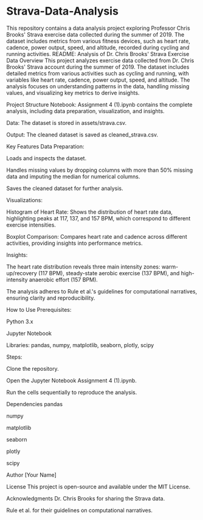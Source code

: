 # Strava-Data-Analysis
This repository contains a data analysis project exploring Professor Chris Brooks' Strava exercise data collected during the summer of 2019. The dataset includes metrics from various fitness devices, such as heart rate, cadence, power output, speed, and altitude, recorded during cycling and running activities.
README: Analysis of Dr. Chris Brooks' Strava Exercise Data
Overview
This project analyzes exercise data collected from Dr. Chris Brooks' Strava account during the summer of 2019. The dataset includes detailed metrics from various activities such as cycling and running, with variables like heart rate, cadence, power output, speed, and altitude. The analysis focuses on understanding patterns in the data, handling missing values, and visualizing key metrics to derive insights.

Project Structure
Notebook: Assignment 4 (1).ipynb contains the complete analysis, including data preparation, visualization, and insights.

Data: The dataset is stored in assets/strava.csv.

Output: The cleaned dataset is saved as cleaned_strava.csv.

Key Features
Data Preparation:

Loads and inspects the dataset.

Handles missing values by dropping columns with more than 50% missing data and imputing the median for numerical columns.

Saves the cleaned dataset for further analysis.

Visualizations:

Histogram of Heart Rate: Shows the distribution of heart rate data, highlighting peaks at 117, 137, and 157 BPM, which correspond to different exercise intensities.

Boxplot Comparison: Compares heart rate and cadence across different activities, providing insights into performance metrics.

Insights:

The heart rate distribution reveals three main intensity zones: warm-up/recovery (117 BPM), steady-state aerobic exercise (137 BPM), and high-intensity anaerobic effort (157 BPM).

The analysis adheres to Rule et al.'s guidelines for computational narratives, ensuring clarity and reproducibility.

How to Use
Prerequisites:

Python 3.x

Jupyter Notebook

Libraries: pandas, numpy, matplotlib, seaborn, plotly, scipy

Steps:

Clone the repository.

Open the Jupyter Notebook Assignment 4 (1).ipynb.

Run the cells sequentially to reproduce the analysis.

Dependencies
pandas

numpy

matplotlib

seaborn

plotly

scipy

Author
[Your Name]

License
This project is open-source and available under the MIT License.

Acknowledgments
Dr. Chris Brooks for sharing the Strava data.

Rule et al. for their guidelines on computational narratives.
